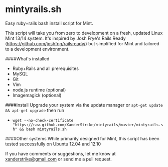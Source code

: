 mintyrails.sh
=============

Easy ruby+rails bash install script for Mint.

This script will take you from zero to development on a fresh, updated Linux Mint 13/14 system. It's inspired by Josh Frye's Rails Ready (https://github.com/joshfng/railsready/) but simplified for Mint and tailored to a development environment.

####What's installed

* Ruby+Rails and all prerequisites
* MySQL
* Git
* Vim
* node.js runtime (optional)
* Imagemagick (optional)

####Install
Upgrade your system via the update manager or `apt-get update && apt-get upgrade` then run
  * `wget --no-check-certificate "https://raw.github.com/XanderStrike/mintyrails/master/mintyrails.sh" && bash mintyrails.sh`

####Other systems
While primarily designed for Mint, this script has been tested successfully on Ubuntu 12.04 and 12.10

If you have comments or suggestions, let me know at xanderstrike@gmail.com or send me a pull request.